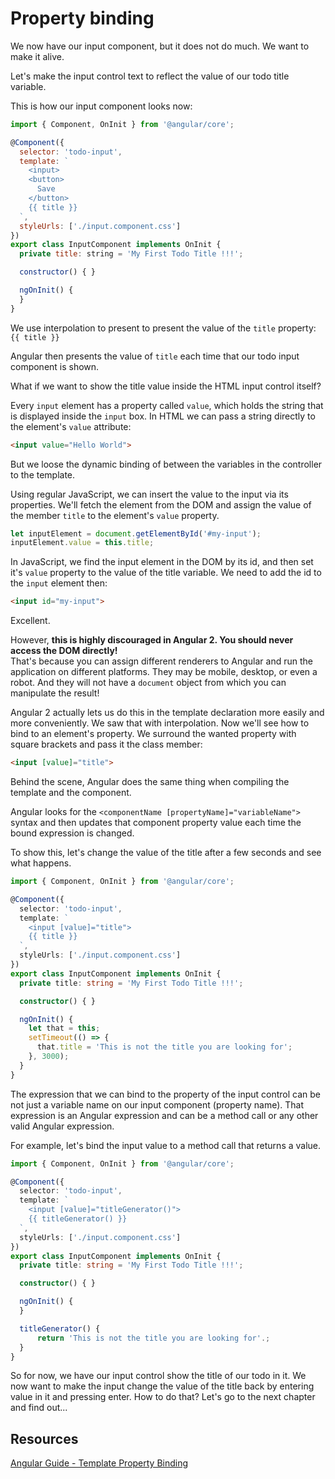 # Property binding

We now have our input component, but it does not do much. We want to make it alive.

Let's make the input control text to reflect the value of our todo title variable.

This is how our input component looks now:

```javascript
import { Component, OnInit } from '@angular/core';

@Component({
  selector: 'todo-input',
  template: `                           
    <input>           
    <button>
      Save
    </button>
    {{ title }}
  `,  
  styleUrls: ['./input.component.css']  
})    
export class InputComponent implements OnInit {
  private title: string = 'My First Todo Title !!!';           

  constructor() { }                     

  ngOnInit() {
  }
}
```

We use interpolation to present to present the value of the `title` property: `{{ title }}`

Angular then presents the value of `title` each time that our todo input component is shown.

What if we want to show the title value inside the HTML input control itself?

Every `input` element has a property called `value`, which holds the string that is displayed inside the `input` box. In HTML we can pass a string directly to the element's `value` attribute:

```html
<input value="Hello World">
```

But we loose the dynamic binding of between the variables in the controller to the template.

Using regular JavaScript, we can insert the value to the input via its properties. We'll fetch the element from the DOM and assign the value of the member `title` to the element's `value` property.

```javascript
let inputElement = document.getElementById('#my-input');
inputElement.value = this.title;
```

In JavaScript, we find the input element in the DOM by its id, and then set it's `value` property to the value of the title variable. We need to add the id to the `input` element then:

```html
<input id="my-input">
```

Excellent.

However, **this is highly discouraged in Angular 2. You should never access the DOM directly!**  
That's because you can assign different renderers to Angular and run the application on different platforms. They may be mobile, desktop, or even a robot. And they will not have a `document` object from which you can manipulate the result!

Angular 2 actually lets us do this in the template declaration more easily and more conveniently. We saw that with interpolation. Now we'll see how to bind to an element's property. We surround the wanted property with square brackets and pass it the class member:

```html
<input [value]="title">
```

Behind the scene, Angular does the same thing when compiling the template and the component.

Angular looks for the `<componentName [propertyName]="variableName">` syntax and then updates that component property value each time the bound expression is changed.

To show this, let's change the value of the title after a few seconds and see what happens.

```ts
import { Component, OnInit } from '@angular/core';

@Component({
  selector: 'todo-input',
  template: `                           
    <input [value]="title">
    {{ title }}
  `,  
  styleUrls: ['./input.component.css']  
})    
export class InputComponent implements OnInit {
  private title: string = 'My First Todo Title !!!';           

  constructor() { }                     

  ngOnInit() {
    let that = this;
    setTimeout(() => {
      that.title = 'This is not the title you are looking for';  
    }, 3000);
  }
}
```

The expression that we can bind to the property of the input control can be not just a variable name on our input component \(property name\). That expression is an Angular expression and can be a method call or any other valid Angular expression.

For example, let's bind the input value to a method call that returns a value.

```ts
import { Component, OnInit } from '@angular/core';

@Component({
  selector: 'todo-input',
  template: `                           
    <input [value]="titleGenerator()">
    {{ titleGenerator() }}
  `,  
  styleUrls: ['./input.component.css']  
})    
export class InputComponent implements OnInit {
  private title: string = 'My First Todo Title !!!';           

  constructor() { }                     

  ngOnInit() {
  }

  titleGenerator() {
      return 'This is not the title you are looking for'.;
  }
}
```

So for now, we have our input control show the title of our todo in it. We now want to make the input change the value of the title back by entering value in it and pressing enter. How to do that? Let's go to the next chapter and find out...

## Resources

[Angular Guide - Template Property Binding](https://angular.io/docs/ts/latest/guide/template-syntax.html#!#property-binding)

